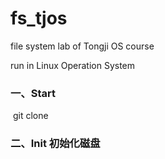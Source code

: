# fs_tjos
file system lab of Tongji OS course

run in Linux Operation System



### 一、Start

​	git clone 

### 二、Init 初始化磁盘

​	
